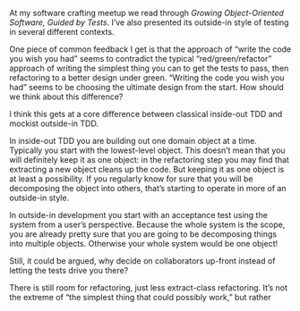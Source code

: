 At my software crafting meetup we read through _Growing Object-Oriented Software, Guided by Tests_. I’ve also presented its outside-in style of testing in several different contexts.

One piece of common feedback I get is that the approach of “write the code you wish you had” seems to contradict the typical “red/green/refactor” approach of writing the simplest thing you can to get the tests to pass, then refactoring to a better design under green. “Writing the code you wish you had” seems to be choosing the ultimate design from the start. How should we think about this difference?

I think this gets at a core difference between classical inside-out TDD and mockist outside-in TDD.

In inside-out TDD you are building out one domain object at a time. Typically you start with the lowest-level object. This doesn’t mean that you will definitely keep it as one object: in the refactoring step you may find that extracting a new object cleans up the code. But keeping it as one object is at least a possibility. If you regularly know for sure that you will be decomposing the object into others, that’s starting to operate in more of an outside-in style.

In outside-in development you start with an acceptance test using the system from a user’s perspective. Because the whole system is the scope, you are already pretty sure that you are going to be decomposing things into multiple objects. Otherwise your whole system would be one object!

Still, it could be argued, why decide on collaborators up-front instead of letting the tests drive you there?

There is still room for refactoring, just less extract-class refactoring. It’s not the extreme of “the simplest thing that could possibly work,” but rather 
